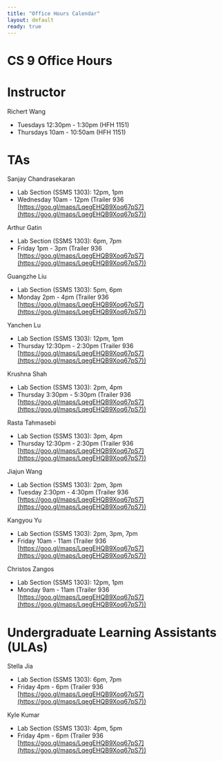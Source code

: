 ```yaml
---
title: "Office Hours Calendar"
layout: default
ready: true
---
```


<h1><strong>CS 9 Office Hours</strong></h1>

# Instructor
Richert Wang

* Tuesdays 12:30pm - 1:30pm (HFH 1151)
* Thursdays 10am - 10:50am (HFH 1151)

# TAs

Sanjay Chandrasekaran
* Lab Section (SSMS 1303): 12pm, 1pm
* Wednesday 10am - 12pm (Trailer 936 [https://goo.gl/maps/LqegEHQB9Xoq67pS7](https://goo.gl/maps/LqegEHQB9Xoq67pS7))

Arthur Gatin
* Lab Section (SSMS 1303): 6pm, 7pm
* Friday 1pm - 3pm (Trailer 936 [https://goo.gl/maps/LqegEHQB9Xoq67pS7](https://goo.gl/maps/LqegEHQB9Xoq67pS7))

Guangzhe Liu
* Lab Section (SSMS 1303): 5pm, 6pm
* Monday 2pm - 4pm (Trailer 936 [https://goo.gl/maps/LqegEHQB9Xoq67pS7](https://goo.gl/maps/LqegEHQB9Xoq67pS7))

Yanchen Lu
* Lab Section (SSMS 1303): 12pm, 1pm
* Thursday 12:30pm - 2:30pm (Trailer 936 [https://goo.gl/maps/LqegEHQB9Xoq67pS7](https://goo.gl/maps/LqegEHQB9Xoq67pS7))

Krushna Shah
* Lab Section (SSMS 1303): 2pm, 4pm
* Thursday 3:30pm - 5:30pm (Trailer 936 [https://goo.gl/maps/LqegEHQB9Xoq67pS7](https://goo.gl/maps/LqegEHQB9Xoq67pS7))

Rasta Tahmasebi
* Lab Section (SSMS 1303): 3pm, 4pm
* Thursday 12:30pm - 2:30pm (Trailer 936 [https://goo.gl/maps/LqegEHQB9Xoq67pS7](https://goo.gl/maps/LqegEHQB9Xoq67pS7))

Jiajun Wang
* Lab Section (SSMS 1303): 2pm, 3pm
* Tuesday 2:30pm - 4:30pm (Trailer 936 [https://goo.gl/maps/LqegEHQB9Xoq67pS7](https://goo.gl/maps/LqegEHQB9Xoq67pS7))

Kangyou Yu
* Lab Section (SSMS 1303): 2pm, 3pm, 7pm
* Friday 10am - 11am (Trailer 936 [https://goo.gl/maps/LqegEHQB9Xoq67pS7](https://goo.gl/maps/LqegEHQB9Xoq67pS7))

Christos Zangos
* Lab Section (SSMS 1303): 12pm, 1pm
* Monday 9am - 11am (Trailer 936 [https://goo.gl/maps/LqegEHQB9Xoq67pS7](https://goo.gl/maps/LqegEHQB9Xoq67pS7))

# Undergraduate Learning Assistants (ULAs)

Stella Jia
* Lab Section (SSMS 1303): 6pm, 7pm
* Friday 4pm - 6pm (Trailer 936 [https://goo.gl/maps/LqegEHQB9Xoq67pS7](https://goo.gl/maps/LqegEHQB9Xoq67pS7))

Kyle Kumar
* Lab Section (SSMS 1303): 4pm, 5pm
* Friday 4pm - 6pm (Trailer 936 [https://goo.gl/maps/LqegEHQB9Xoq67pS7](https://goo.gl/maps/LqegEHQB9Xoq67pS7))